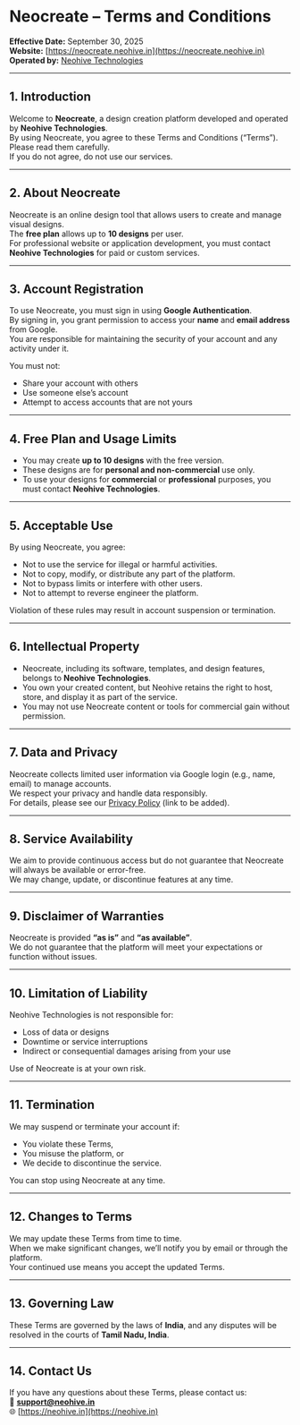 # Neocreate – Terms and Conditions

**Effective Date:** September 30, 2025  
**Website:** [https://neocreate.neohive.in](https://neocreate.neohive.in)  
**Operated by:** [Neohive Technologies](https://neohive.in)

---

## 1. Introduction
Welcome to **Neocreate**, a design creation platform developed and operated by **Neohive Technologies**.  
By using Neocreate, you agree to these Terms and Conditions (“Terms”). Please read them carefully.  
If you do not agree, do not use our services.

---

## 2. About Neocreate
Neocreate is an online design tool that allows users to create and manage visual designs.  
The **free plan** allows up to **10 designs** per user.  
For professional website or application development, you must contact **Neohive Technologies** for paid or custom services.

---

## 3. Account Registration
To use Neocreate, you must sign in using **Google Authentication**.  
By signing in, you grant permission to access your **name** and **email address** from Google.  
You are responsible for maintaining the security of your account and any activity under it.

You must not:
- Share your account with others  
- Use someone else’s account  
- Attempt to access accounts that are not yours

---

## 4. Free Plan and Usage Limits
- You may create **up to 10 designs** with the free version.  
- These designs are for **personal and non-commercial** use only.  
- To use your designs for **commercial** or **professional** purposes, you must contact **Neohive Technologies**.

---

## 5. Acceptable Use
By using Neocreate, you agree:
- Not to use the service for illegal or harmful activities.  
- Not to copy, modify, or distribute any part of the platform.  
- Not to bypass limits or interfere with other users.  
- Not to attempt to reverse engineer the platform.

Violation of these rules may result in account suspension or termination.

---

## 6. Intellectual Property
- Neocreate, including its software, templates, and design features, belongs to **Neohive Technologies**.  
- You own your created content, but Neohive retains the right to host, store, and display it as part of the service.  
- You may not use Neocreate content or tools for commercial gain without permission.

---

## 7. Data and Privacy
Neocreate collects limited user information via Google login (e.g., name, email) to manage accounts.  
We respect your privacy and handle data responsibly.  
For details, please see our [Privacy Policy](https://neohive.in/privacy) (link to be added).

---

## 8. Service Availability
We aim to provide continuous access but do not guarantee that Neocreate will always be available or error-free.  
We may change, update, or discontinue features at any time.

---

## 9. Disclaimer of Warranties
Neocreate is provided **“as is”** and **“as available”**.  
We do not guarantee that the platform will meet your expectations or function without issues.

---

## 10. Limitation of Liability
Neohive Technologies is not responsible for:
- Loss of data or designs  
- Downtime or service interruptions  
- Indirect or consequential damages arising from your use

Use of Neocreate is at your own risk.

---

## 11. Termination
We may suspend or terminate your account if:
- You violate these Terms,  
- You misuse the platform, or  
- We decide to discontinue the service.

You can stop using Neocreate at any time.

---

## 12. Changes to Terms
We may update these Terms from time to time.  
When we make significant changes, we’ll notify you by email or through the platform.  
Your continued use means you accept the updated Terms.

---

## 13. Governing Law
These Terms are governed by the laws of **India**, and any disputes will be resolved in the courts of **Tamil Nadu, India**.

---

## 14. Contact Us
If you have any questions about these Terms, please contact us:  
📧 **support@neohive.in**  
🌐 [https://neohive.in](https://neohive.in)
